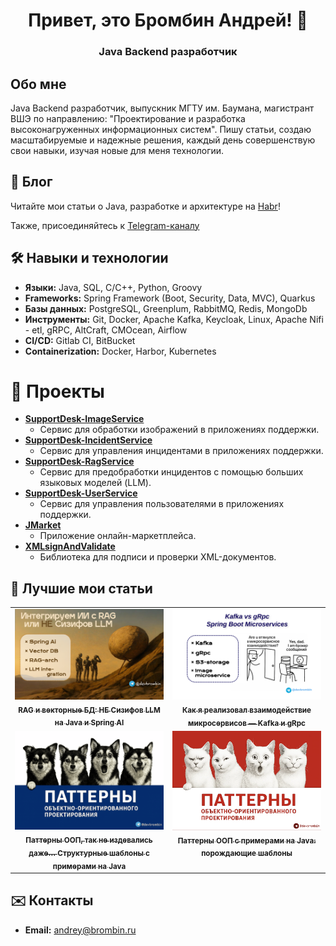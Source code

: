 <p align="center">
  <h1 align="center">Привет, это Бромбин Андрей! 👋</h1>
  <h3 align="center">Java Backend разработчик</h3>
</p>

## Обо мне

Java Backend разработчик, выпускник МГТУ им. Баумана, магистрант ВШЭ по направлению: "Проектирование и разработка высоконагруженных информационных систем". Пишу статьи, создаю масштабируемые и надежные решения, 
каждый день совершенствую свои навыки, изучая новые для меня технологии.

## 📰 Блог

Читайте мои статьи о Java, разработке и архитектуре на [Habr](https://habr.com/ru/users/br0mberg/)!

Также, присоединяйтесь к [Telegram-каналу](https://t.me/devbrombin)
<!-- BLOG-POST-LIST:START -->
<!-- BLOG-POST-LIST:END -->

## 🛠️ Навыки и технологии

*   **Языки:** Java, SQL, C/C++, Python, Groovy
*   **Frameworks:** Spring Framework (Boot, Security, Data, MVC), Quarkus
*   **Базы данных:** PostgreSQL, Greenplum, RabbitMQ, Redis, MongoDb
*   **Инструменты:** Git, Docker, Apache Kafka, Keycloak, Linux, Apache Nifi - etl, gRPC, AltCraft, CMOcean, Airflow
*   **CI/CD:** Gitlab CI, BitBucket
*   **Containerization:** Docker, Harbor, Kubernetes

# 🚀 Проекты

*   **[SupportDesk-ImageService](https://github.com/br0mberg/SupportDesk-ImageService)**
    *   Сервис для обработки изображений в приложениях поддержки.
*   **[SupportDesk-IncidentService](https://github.com/br0mberg/SupportDesk-IncidentService)**
    *   Сервис для управления инцидентами в приложениях поддержки.
*   **[SupportDesk-RagService](https://github.com/br0mberg/SupportDesk-IncidentRetrievalService/tree/main)**
    *   Сервис для предобработки инцидентов с помощью больших языковых моделей (LLM).
*   **[SupportDesk-UserService](https://github.com/br0mberg/SupportDesk-UserService)**
    *   Сервис для управления пользователями в приложениях поддержки.
*   **[JMarket](https://github.com/br0mberg/JMarket)**
    *   Приложение онлайн-маркетплейса.
*   **[XMLsignAndValidate](https://github.com/br0mberg/XMLsignAndValidate)**
    *   Библиотека для подписи и проверки XML-документов.

<h2>📰 Лучшие мои статьи</h2>

<table>
  <tr>
    <td width="50%" align="center" valign="top">
      <a href="https://habr.com/p/924100/">
        <img src="assets/rag.png" alt="RAG и векторные БД: НЕ Сизифов LLM на Java и Spring AI" width="100%"/>
        <br/>
        <sub><b>RAG и векторные БД: НЕ Сизифов LLM на Java и Spring AI</b></sub>
      </a>
    </td>
    <td width="50%" align="center" valign="top">
      <a href="https://habr.com/p/912502/">
        <img src="assets/kafkaGrpc.png" alt="Часть 2: Взаимодействие микросервисов — Kafka и gRPC" width="100%"/>
        <br/>
        <sub><b>Как я реализовал взаимодействие микросервисов — Kafka и gRpc</b></sub>
      </a>
    </td>
  </tr>
  <tr>
    <td width="50%" align="center" valign="top">
      <a href="https://habr.com/p/957914/">
        <img src="assets/gof-structural.png" alt="Паттерны ООП, так не издевались даже… Структурные шаблоны с примерами на Java" width="100%"/>
        <br/>
        <sub><b>Паттерны ООП, так не издевались даже… Структурные шаблоны с примерами на Java</b></sub>
      </a>
    </td>
    <td width="50%" align="center" valign="top">
      <a href="https://habr.com/p/955604/">
        <img src="assets/imagePatterns.png" alt="Паттерны ООП c примерами на Java: порождающие шаблоны" width="100%"/>
        <br/>
        <sub><b>Паттерны ООП с примерами на Java: порождающие шаблоны</b></sub>
      </a>
    </td>
  </tr>
</table>

## ✉️ Контакты

*   **Email:** [andrey@brombin.ru](mailto:andrey@brombin.ru)
